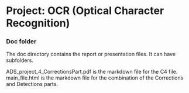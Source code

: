 # Project: OCR (Optical Character Recognition) 

### Doc folder

The doc directory contains the report or presentation files. It can have subfolders.  

ADS_project_4_CorrectionsPart.pdf is the markdown file for the C4 file.
main_file.html is the markdown file for the combination of the Corrections and Detections parts.
